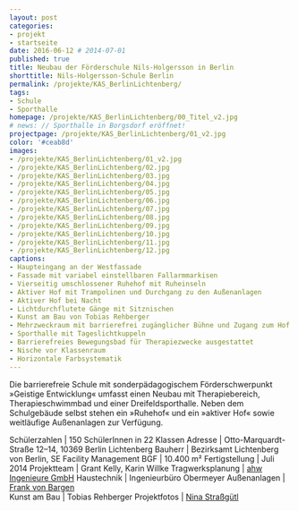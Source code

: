 ```yaml
---
layout: post
categories:
- projekt
- startseite
date: 2016-06-12 # 2014-07-01
published: true
title: Neubau der Förderschule Nils-Holgersson in Berlin
shorttitle: Nils-Holgersson-Schule Berlin
permalink: /projekte/KAS_BerlinLichtenberg/
tags: 
- Schule
- Sporthalle
homepage: /projekte/KAS_BerlinLichtenberg/00_Titel_v2.jpg
# news: // Sporthalle in Borgsdorf eröffnet!
projectpage: /projekte/KAS_BerlinLichtenberg/01_v2.jpg
color: '#ceab8d'
images:
- /projekte/KAS_BerlinLichtenberg/01_v2.jpg
- /projekte/KAS_BerlinLichtenberg/02.jpg
- /projekte/KAS_BerlinLichtenberg/03.jpg
- /projekte/KAS_BerlinLichtenberg/04.jpg
- /projekte/KAS_BerlinLichtenberg/05.jpg
- /projekte/KAS_BerlinLichtenberg/06.jpg
- /projekte/KAS_BerlinLichtenberg/07.jpg
- /projekte/KAS_BerlinLichtenberg/08.jpg
- /projekte/KAS_BerlinLichtenberg/09.jpg
- /projekte/KAS_BerlinLichtenberg/10.jpg
- /projekte/KAS_BerlinLichtenberg/11.jpg
- /projekte/KAS_BerlinLichtenberg/12.jpg
captions:
- Haupteingang an der Westfassade
- Fassade mit variabel einstellbaren Fallarmmarkisen
- Vierseitig umschlossener Ruhehof mit Ruheinseln
- Aktiver Hof mit Trampolinen und Durchgang zu den Außenanlagen
- Aktiver Hof bei Nacht
- Lichtdurchflutete Gänge mit Sitznischen
- Kunst am Bau von Tobias Rehberger
- Mehrzweckraum mit barrierefrei zugänglicher Bühne und Zugang zum Hof
- Sporthalle mit Tageslichtkuppeln
- Barrierefreies Bewegungsbad für Therapiezwecke ausgestattet
- Nische vor Klassenraum
- Horizontale Farbsystematik
---
```

Die barrierefreie Schule mit sonderpädagogischem Förderschwerpunkt »Geistige Entwicklung« umfasst einen Neubau mit Therapiebereich, Therapieschwimmbad und einer Dreifeldsporthalle. Neben dem Schulgebäude selbst stehen ein »Ruhehof« und ein »aktiver Hof« sowie weitläufige Außenanlagen zur Verfügung.

Schülerzahlen	    |	150 SchülerInnen in 22 Klassen
Adresse	            |	Otto-Marquardt-Straße 12–14, 10369 Berlin Lichtenberg
Bauherr	            |	Bezirksamt Lichtenberg von Berlin, SE Facility Management
BGF		            |	10.400 m²
Fertigstellung	    |	Juli 2014
Projektteam	        |	Grant Kelly, Karin Willke
Tragwerksplanung	|	[ahw Ingenieure GmbH](http://www.ahw-ing.com/) 
Haustechnik	        |	Ingenieurbüro Obermeyer 
Außenanlagen	    |	[Frank von Bargen](http://www.landschaftsarchitekt-von-bargen.de)	
Kunst am Bau	    |	Tobias Rehberger
Projektfotos	    |	[Nina Straßgütl](http://www.ninastrg.de/)